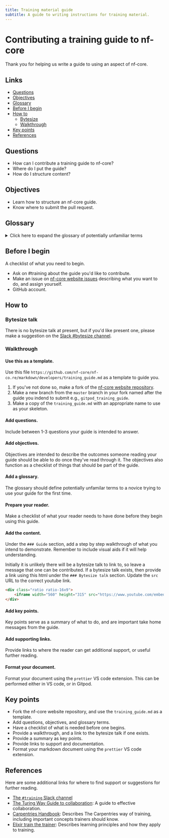 ```yaml
---
title: Training material guide
subtitle: A guide to writing instructions for training material.
---
```


# Contributing a training guide to nf-core

Thank you for helping us write a guide to using an aspect of nf-core.

## Links

- [Questions](#questions)
- [Objectives](#objectives)
- [Glossary](#glossary)
- [Before I begin](#before-i-begin)
- [How to](#how-to)
  - [Bytesize](#bytesize-talk)
  - [Walkthrough](#walkthrough)
- [Key points](#key-points)
- [References](#references)

## Questions

- How can I contribute a training guide to nf-core?
- Where do I put the guide?
- How do I structure content?

## Objectives

- Learn how to structure an nf-core guide.
- Know where to submit the pull request.

## Glossary

<details>
    <summary>Click here to expand the glossary of potentially unfamiliar terms</summary>
    - **Learning Objective:** A predictive statement describing the specific outcomes that a training session is intended to achieve.
    - **Key point:** An important take home message.
    - **Cognitive load:** This relates to the amount of information that working memory can hold at one time.
    - **Fork a repository:** This makes a copy of the repository to your personal GitHub workspace.
    - **Make a branch:** A branch is another version of the files in your repository, including a history of how files were changed from the start of the branch to the current state of files.
</details>

## Before I begin

A checklist of what you need to begin.

- Ask on #training about the guide you'd like to contribute.
- Make an issue on [nf-core website issues](https://github.com/nf-core/nf-co.re/issues) describing what you want to do, and assign yourself.
- GitHub account.

## How to

### Bytesize talk

There is no bytesize talk at present, but if you'd like present one, please make a suggestion on the [Slack #bytesize channel](https://nfcore.slack.com/channels/bytesize).

### Walkthrough

#### Use this as a template.

Use this file `https://github.com/nf-core/nf-co.re/markdown/developers/training_guide.md` as a template to guide you.

1. If you've not done so, make a fork of the [nf-core website repository](https://github.com/nf-core/nf-co.re/).
2. Make a new branch from the `master` branch in your fork named after the guide you indend to submit e.g., `gitpod_training_guide`.
3. Make a copy of the `training_guide.md` with an appropriate name to use as your skeleton.

#### Add questions.

Include between 1-3 questions your guide is intended to answer.

#### Add objectives.

Objectives are intended to describe the outcomes someone reading your guide should be able to do once they've read through it.
The objectives also function as a checklist of things that should be part of the guide.

#### Add a glossary.

The glossary should define potentially unfamilar terms to a novice trying to use your guide for the first time.

#### Prepare your reader.

Make a checklist of what your reader needs to have done before they begin using this guide.

#### Add the content.

Under the `### Guide` section, add a step by step walkthrough of what you intend to demonstrate. Remember to include visual aids if it will help understanding.

Initially it is unlikely there will be a bytesize talk to link to, so leave a message that one can be contributed.
If a bytesize talk exists, then provide a link using this html under the `### Bytesize talk` section. Update the `src` URL to the correct youtube link.

```html
<div class="ratio ratio-16x9">
    <iframe width="560" height="315" src="https://www.youtube.com/embed/xuNYATGFuw4" title="YouTube video player" frameborder="0" allow="accelerometer; autoplay; clipboard-write; encrypted-media; gyroscope; picture-in-picture" allowfullscreen></iframe>
</div>
```

#### Add key points.

Key points serve as a summary of what to do, and are important take home messages from the guide.

#### Add supporting links.

Provide links to where the reader can get additional support, or useful further reading.

#### Format your document.

Format your document using the `prettier` VS code extension. This can be performed either in VS code, or in Gitpod.

## Key points

- Fork the nf-core website repository, and use the `training_guide.md` as a template.
- Add questions, objectives, and glossary terms.
- Have a checklist of what is needed before one begins.
- Provide a walkthrough, and a link to the bytesize talk if one exists.
- Provide a summary as key points.
- Provide links to support and documentation.
- Format your markdown document using the `prettier` VS code extension.

## References

Here are some additional links for where to find support or suggestions for further reading.

- [The `#training` Slack channel](https://nfcore.slack.com/channels/training)
- [The Turing Way Guide to collaboration](https://the-turing-way.netlify.app/collaboration/collaboration.html): A guide to effective collaboration.
- [Carpentries Handbook](https://docs.carpentries.org/): Describes The Carpentries way of training, including important concepts trainers should know.
- [Elixir train the trainer](https://github.com/TrainTheTrainer/ELIXIR-EXCELERATE-TtT): Describes learning principles and how they apply to training.
